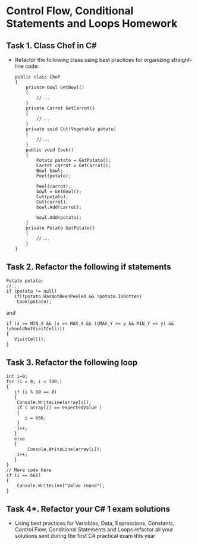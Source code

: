 # Control Flow, Conditional Statements and Loops Homework

## Task 1. Class Chef in C&#35;
*	Refactor the following class using best practices for organizing straight-line code:

        public class Chef
        {
            private Bowl GetBowl()
            {   
                //... 
            }
            private Carrot GetCarrot()
            {
                //...
            }
            private void Cut(Vegetable potato)
            {
                //...
            }  
            public void Cook()
            {
                Potato potato = GetPotato();
                Carrot carrot = GetCarrot();
                Bowl bowl;
                Peel(potato);
                        
                Peel(carrot);
                bowl = GetBowl();
                Cut(potato);
                Cut(carrot);
                bowl.Add(carrot);
                        
                bowl.Add(potato);
            }
            private Potato GetPotato()
            {
                //...
            }
        }

## Task 2. Refactor the following if statements

    Potato potato;
    //... 
    if (potato != null)
       if(!potato.HasNotBeenPeeled && !potato.IsRotten)
        Cook(potato);

and

    if (x >= MIN_X && (x =< MAX_X && ((MAX_Y >= y && MIN_Y <= y) && !shouldNotVisitCell)))
    {
       VisitCell();
    }

## Task 3. Refactor the following loop

    int i=0;
    for (i = 0; i < 100;) 
    {
       if (i % 10 == 0)
       {
        Console.WriteLine(array[i]);
        if ( array[i] == expectedValue ) 
        {
           i = 666;
        }
        i++;
       }
       else
       {
            Console.WriteLine(array[i]);
        i++;
       }
    }
    // More code here
    if (i == 666)
    {
        Console.WriteLine("Value Found");
    }

## Task 4*. Refactor your C# 1 exam solutions

*   Using best practices for Variables, Data, Expressions, Constants, Control Flow, Conditional Statements and Loops refactor all your solutions sent during the first C# practical exam this year
